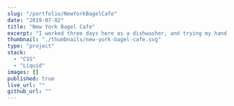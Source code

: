 ```yaml
---
slug: "/portfolio/NewYorkBagelCafe"
date: "2019-07-02"
title: "New York Bagel Cafe"
excerpt: "I worked three days here as a dishwasher, and trying my hand (badly) at making beautiful food. Failing that, I figured I'd offer them a website."
thumbnail: "./thumbnails/new-york-bagel-cafe.svg"
type: "project"
stack:
  - "CSS"
  - "Liquid"
images: []
published: true
live_url: ""
github_url: ""
---
```

